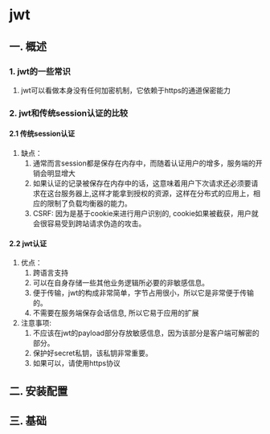 # jwt
## 一. 概述
### 1. jwt的一些常识
1. jwt可以看做本身没有任何加密机制，它依赖于https的通道保密能力
### 2. jwt和传统session认证的比较
#### 2.1 传统session认证
1. 缺点：
    1. 通常而言session都是保存在内存中，而随着认证用户的增多，服务端的开销会明显增大
    2. 如果认证的记录被保存在内存中的话，这意味着用户下次请求还必须要请求在这台服务器上,这样才能拿到授权的资源，这样在分布式的应用上，相应的限制了负载均衡器的能力。
    3. CSRF: 因为是基于cookie来进行用户识别的, cookie如果被截获，用户就会很容易受到跨站请求伪造的攻击。

#### 2.2 jwt认证
1. 优点：
    1. 跨语言支持
    2. 可以在自身存储一些其他业务逻辑所必要的非敏感信息。
    3. 便于传输，jwt的构成非常简单，字节占用很小，所以它是非常便于传输的。
    4. 不需要在服务端保存会话信息, 所以它易于应用的扩展
2. 注意事项:
    1. 不应该在jwt的payload部分存放敏感信息，因为该部分是客户端可解密的部分。
    2. 保护好secret私钥，该私钥非常重要。
    3. 如果可以，请使用https协议
## 二. 安装配置
## 三. 基础